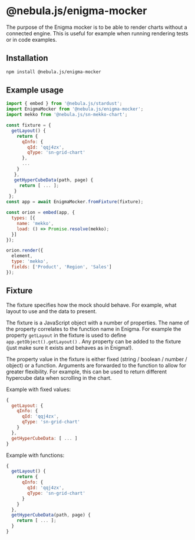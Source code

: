 # @nebula.js/enigma-mocker

The purpose of the Enigma mocker is to be able to render charts without a connected engine. This is useful for example when running rendering tests or in code examples.

## Installation

```sh
npm install @nebula.js/enigma-mocker
```

## Example usage

```js
import { embed } from '@nebula.js/stardust';
import EnigmaMocker from '@nebula.js/enigma-mocker';
import mekko from '@nebula.js/sn-mekko-chart';

const fixture = {
  getLayout() {
    return {
      qInfo: {
        qId: 'qqj4zx',
        qType: 'sn-grid-chart'
      },
      ...
    }
   },
   getHyperCubeData(path, page) {
     return [ ... ];
   }
 };
const app = await EnigmaMocker.fromFixture(fixture);

const orion = embed(app, {
  types: [{
    name: 'mekko',
    load: () => Promise.resolve(mekko);
  }]
});

orion.render({
  element,
  type: 'mekko',
  fields: ['Product', 'Region', 'Sales']
});
```

## Fixture

The fixture specifies how the mock should behave. For example, what layout to use and the data to present.

The fixture is a JavaScript object with a number of properties. The name of the property correlates to the function name in Enigma. For example the property `getLayout` in the fixture is used to define `app.getObject().getLayout()` . Any property can be added to the fixture (just make sure it exists and behaves as in Enigma!).

The property value in the fixture is either fixed (string / boolean / number / object) or a function. Arguments are forwarded to the function to allow for greater flexibility. For example, this can be used to return different hypercube data when scrolling in the chart.

Example with fixed values:

```js
{
  getLayout: {
    qInfo: {
      qId: 'qqj4zx',
      qType: 'sn-grid-chart'
    }
  },
  getHyperCubeData: [ ... ]
}
```

Example with functions:

```js
{
  getLayout() {
    return {
      qInfo: {
        qId: 'qqj4zx',
        qType: 'sn-grid-chart'
      }
    }
  },
  getHyperCubeData(path, page) {
    return [ ... ];
  }
}
```
